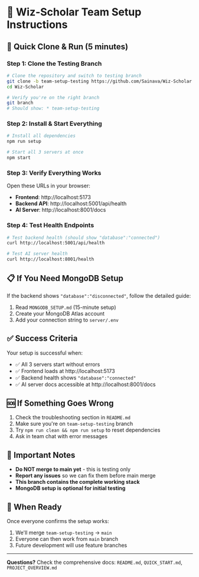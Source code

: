 # 🚀 Wiz-Scholar Team Setup Instructions

## 🎯 Quick Clone & Run (5 minutes)

### **Step 1: Clone the Testing Branch**
```bash
# Clone the repository and switch to testing branch
git clone -b team-setup-testing https://github.com/Sainava/Wiz-Scholar.git
cd Wiz-Scholar

# Verify you're on the right branch
git branch
# Should show: * team-setup-testing
```

### **Step 2: Install & Start Everything**
```bash
# Install all dependencies
npm run setup

# Start all 3 servers at once
npm start
```

### **Step 3: Verify Everything Works**
Open these URLs in your browser:
- **Frontend**: http://localhost:5173
- **Backend API**: http://localhost:5001/api/health
- **AI Server**: http://localhost:8001/docs

### **Step 4: Test Health Endpoints**
```bash
# Test backend health (should show "database":"connected")
curl http://localhost:5001/api/health

# Test AI server health
curl http://localhost:8001/health
```

## 📋 If You Need MongoDB Setup
If the backend shows `"database":"disconnected"`, follow the detailed guide:
1. Read `MONGODB_SETUP.md` (15-minute setup)
2. Create your MongoDB Atlas account
3. Add your connection string to `server/.env`

## ✅ Success Criteria
Your setup is successful when:
- ✅ All 3 servers start without errors
- ✅ Frontend loads at http://localhost:5173  
- ✅ Backend health shows `"database":"connected"`
- ✅ AI server docs accessible at http://localhost:8001/docs

## 🆘 If Something Goes Wrong
1. Check the troubleshooting section in `README.md`
2. Make sure you're on `team-setup-testing` branch
3. Try `npm run clean && npm run setup` to reset dependencies
4. Ask in team chat with error messages

## 📝 **Important Notes**
- **Do NOT merge to main yet** - this is testing only
- **Report any issues** so we can fix them before main merge
- **This branch contains the complete working stack**
- **MongoDB setup is optional for initial testing**

## 🎉 When Ready
Once everyone confirms the setup works:
1. We'll merge `team-setup-testing` → `main`
2. Everyone can then work from `main` branch
3. Future development will use feature branches

---
**Questions?** Check the comprehensive docs: `README.md`, `QUICK_START.md`, `PROJECT_OVERVIEW.md`
